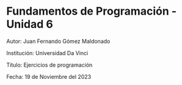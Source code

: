 # Fundamentos de Programación - Unidad 6

Autor: Juan Fernando Gómez Maldonado

Institución: Universidad Da Vinci

Título: Ejercicios de programación

Fecha: 19 de Noviembre del 2023